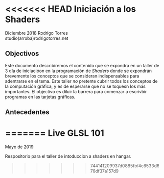 <<<<<<< HEAD
Iniciación a los Shaders
========================
Diciembre 2018 
Rodrigo Torres   
studio(arroba)rodrigotorres.net

Objectivos
----------
Este documento describiremos el contenido que se expondrá en un taller de 3 día de iniciacióon en la programación de *Shaders* donde se expondrán brevemente los conceptos que se consideran indispensables para adentrarse en el tema. 
 Este taller *no* pretente cubrir todos los conceptos de la computación gráfica, y es de esperarse que no se toquesn los más importantes. El objectivo es diluir la barrera para comenzar a escrivbir programas en las tarjetas gráficas.


Antecedentes 
------------







=======
Live GLSL 101
==============
Mayo de 2019

Respositorio para el taller de intoduccion a shaders en hangar.
>>>>>>> 744141209937d0885fbf4c8533d676df37a157d9
